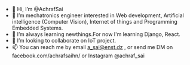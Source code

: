 - 👋 Hi, I’m @AchrafSai 
- 👀 I’m mechatronics engineer interested in Web development, Artificial intelligence (Computer Vision), Internet of things and Programming Embedded Systems.
- 🌱 I’m always learning newthings.For now l'm learning Django, React.
- 💞️ I’m looking to collaborate on IoT project.
- 📫 You can reach me by email a_sai@enst.dz , or send me DM on facebook.com/achrafsaihn/ or Instagram @achraf_sai

<!---
AchrafSai/AchrafSai is a ✨ special ✨ repository because its `README.md` (this file) appears on your GitHub profile.
You can click the Preview link to take a look at your changes.
--->
